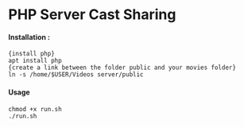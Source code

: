 # PHP Server Cast Sharing

#### Installation : 
```
{install php}
apt install php
{create a link between the folder public and your movies folder}
ln -s /home/$USER/Videos server/public
```


#### Usage
```
chmod +x run.sh
./run.sh
```

